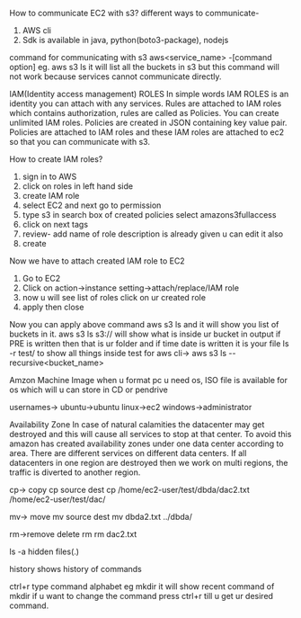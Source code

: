 How to communicate EC2 with s3?
different ways to communicate-
1. AWS cli
2. Sdk is available in java, python(boto3-package), nodejs

command for communicating with s3
aws<service_name> -[command option]
eg. aws s3 ls
it will list all the buckets in s3 but this command will not work because services cannot 
communicate directly.

IAM(Identity access management) ROLES
In simple words IAM ROLES is an identity you can attach with any services.
Rules are attached to IAM roles which contains authorization, rules are called as Policies.
You can create unlimited IAM roles.
Policies are created in JSON containing key value pair.
Policies are attached to IAM roles and these IAM roles are attached to ec2 so that you can 
communicate with s3.

How to create IAM roles?
1. sign in to AWS
2. click on roles in left hand side
3. create IAM role
4. select EC2 and next go to permission
5. type s3 in search box of created policies select amazons3fullaccess
6. click on next tags
7. review- add name of role description is already given u can edit it also
8. create

Now we have to attach created IAM role to EC2
1. Go to EC2
2. Click on action->instance setting->attach/replace/IAM role
3. now u will see list of roles click on ur created role 
4. apply then close

Now you can apply above command aws s3 ls and it will show you list of buckets in it.
aws s3 ls s3://<bucket name> will show what is inside ur bucket
	in output if PRE is written then that is ur folder and if time date is written it is your file
ls -r test/
	to show all things inside test
for aws cli->
aws s3 ls --recursive<bucket_name>

Amzon Machine Image
when u format pc u need os, ISO file is available for os which will u can store in CD or pendrive

usernames->
ubuntu->ubuntu
linux->ec2
windows->administrator

Availability Zone
In case of natural calamities the datacenter may get destroyed and this will cause all services to stop
at that center.
To avoid this amazon has created availability zones under one data center according to area.
There are different services on different data centers.
If all datacenters in one region are destroyed then we work on multi regions, the traffic is
diverted to another region.

cp-> copy
cp source                             dest
cp /home/ec2-user/test/dbda/dac2.txt /home/ec2-user/test/dac/

mv-> move
mv source      dest
mv dbda2.txt ../dbda/

rm->remove delete
rm<file path>
rm dac2.txt

ls -a
hidden files(.)

history
shows history of commands

ctrl+r
type command alphabet eg mkdir
it will show recent command of mkdir if u want to change the command press ctrl+r till u get
ur desired command.


 
	

